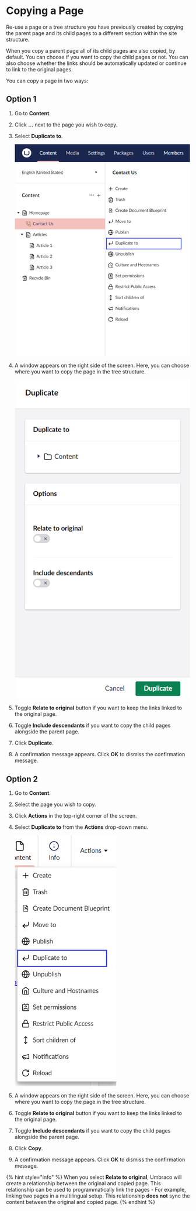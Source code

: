 # Copying a Page

Re-use a page or a tree structure you have previously created by copying the parent page and its child pages to a different section within the site structure.

When you copy a parent page all of its child pages are also copied, by default. You can choose if you want to copy the child pages or not. You can also choose whether the links should be automatically updated or continue to link to the original pages.

You can copy a page in two ways:

## Option 1

1. Go to **Content**.
2. Click **...** next to the page you wish to copy.
3. Select **Duplicate to**.

    ![Copy Menu 1](images/duplicate.png)
4. A window appears on the right side of the screen. Here, you can choose where you want to copy the page in the tree structure.

    ![Copy Option 1](images/duplicate-options.png)
5. Toggle **Relate to original** button if you want to keep the links linked to the original page.
6. Toggle **Include descendants** if you want to copy the child pages alongside the parent page.
7. Click **Duplicate**.
8. A confirmation message appears. Click **OK** to dismiss the confirmation message.

## Option 2

1. Go to **Content**.
2. Select the page you wish to copy.
3. Click **Actions** in the top-right corner of the screen.
4. Select **Duplicate to** from the **Actions** drop-down menu.

    ![Actions Menu](images/actions-duplicate-menu.png)
5. A window appears on the right side of the screen. Here, you can choose where you want to copy the page in the tree structure.
6. Toggle **Relate to original** button if you want to keep the links linked to the original page.
7. Toggle **Include descendants** if you want to copy the child pages alongside the parent page.
8. Click **Copy**.
9. A confirmation message appears. Click **OK** to dismiss the confirmation message.

{% hint style="info" %}
When you select **Relate to original**, Umbraco will create a relationship between the original and copied page. This relationship can be used to programmatically link the pages - For example, linking two pages in a multilingual setup. This relationship **does not** sync the content between the original and copied page.
{% endhint %}

